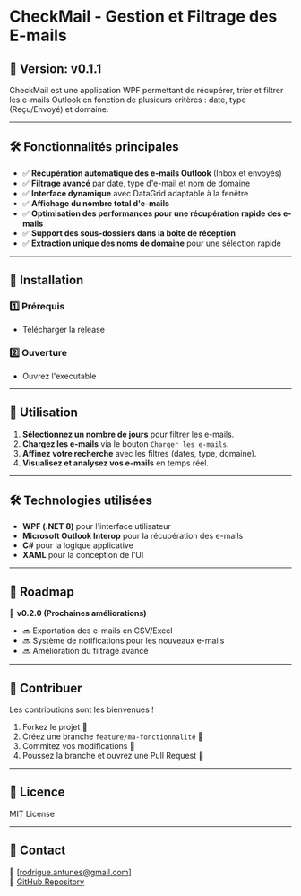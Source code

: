 # CheckMail - Gestion et Filtrage des E-mails

## 📌 Version: v0.1.1

CheckMail est une application WPF permettant de récupérer, trier et filtrer les e-mails Outlook en fonction de plusieurs critères : date, type (Reçu/Envoyé) et domaine.

---

## 🛠 Fonctionnalités principales

- ✅ **Récupération automatique des e-mails Outlook** (Inbox et envoyés)
- ✅ **Filtrage avancé** par date, type d'e-mail et nom de domaine
- ✅ **Interface dynamique** avec DataGrid adaptable à la fenêtre
- ✅ **Affichage du nombre total d'e-mails**
- ✅ **Optimisation des performances pour une récupération rapide des e-mails**
- ✅ **Support des sous-dossiers dans la boîte de réception**
- ✅ **Extraction unique des noms de domaine** pour une sélection rapide

---

## 🚀 Installation

### 1️⃣ **Prérequis**
- Télécharger la release

### 2️⃣ **Ouverture**
- Ouvrez l'executable
---

## 📌 Utilisation

1. **Sélectionnez un nombre de jours** pour filtrer les e-mails.
2. **Chargez les e-mails** via le bouton `Charger les e-mails`.
3. **Affinez votre recherche** avec les filtres (dates, type, domaine).
4. **Visualisez et analysez vos e-mails** en temps réel.

---

## 🛠 Technologies utilisées
- **WPF (.NET 8)** pour l'interface utilisateur
- **Microsoft Outlook Interop** pour la récupération des e-mails
- **C#** pour la logique applicative
- **XAML** pour la conception de l'UI

---

## 📌 Roadmap
🔹 **v0.2.0 (Prochaines améliorations)**
- 🔜 Exportation des e-mails en CSV/Excel
- 🔜 Système de notifications pour les nouveaux e-mails
- 🔜 Amélioration du filtrage avancé

---

## 🤝 Contribuer
Les contributions sont les bienvenues !
1. Forkez le projet 📌
2. Créez une branche `feature/ma-fonctionnalité` 📂
3. Commitez vos modifications 📝
4. Poussez la branche et ouvrez une Pull Request 🔄

---

## 📄 Licence
MIT License 

---

## 📧 Contact
📩 [rodrigue.antunes@gmail.com]  
📌 [GitHub Repository](https://github.com/rodrigueantunes/CheckMail)
